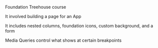 Foundation Treehouse course

It involved building a page for an App

It includes nested columns, foundation icons, custom background, and a form

Media Queries control what shows at certain breakpoints